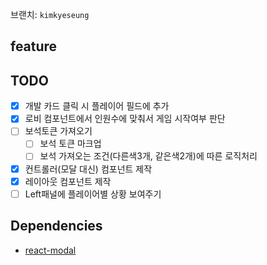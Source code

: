 브랜치: `kimkyeseung`

## feature

## TODO
- [x] 개발 카드 클릭 시 플레이어 필드에 추가
- [x] 로비 컴포넌트에서 인원수에 맞춰서 게임 시작여부 판단
- [ ] 보석토큰 가져오기
  - [ ] 보석 토큰 마크업
  - [ ] 보석 가져오는 조건(다른색3개, 같은색2개)에 따른 로직처리
- [x] 컨트롤러(모달 대신) 컴포넌트 제작
- [x] 레이아웃 컴포넌트 제작
- [ ] Left패널에 플레이어별 상황 보여주기

## Dependencies
- [react-modal](https://github.com/reactjs/react-modal)